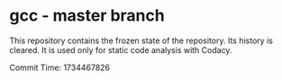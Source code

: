 # gcc - master branch

This repository contains the frozen state of the repository.
Its history is cleared. It is used only for static code
analysis with Codacy.

Commit Time: 1734467826